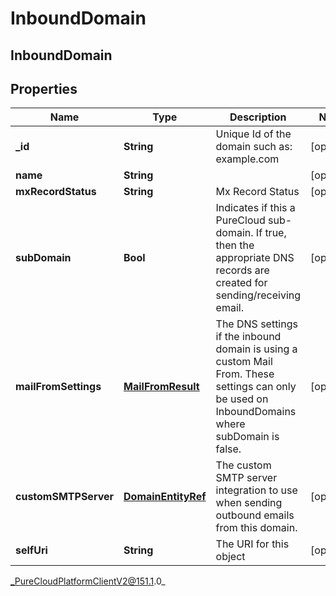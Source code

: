 # InboundDomain

## InboundDomain

## Properties

|Name | Type | Description | Notes|
|------------ | ------------- | ------------- | -------------|
| **_id** | **String** | Unique Id of the domain such as: example.com | [optional] |
| **name** | **String** |  | [optional] |
| **mxRecordStatus** | **String** | Mx Record Status | [optional] |
| **subDomain** | **Bool** | Indicates if this a PureCloud sub-domain.  If true, then the appropriate DNS records are created for sending/receiving email. | [optional] |
| **mailFromSettings** | [**MailFromResult**](MailFromResult) | The DNS settings if the inbound domain is using a custom Mail From. These settings can only be used on InboundDomains where subDomain is false. | [optional] |
| **customSMTPServer** | [**DomainEntityRef**](DomainEntityRef) | The custom SMTP server integration to use when sending outbound emails from this domain. | [optional] |
| **selfUri** | **String** | The URI for this object | [optional] |



_PureCloudPlatformClientV2@151.1.0_
